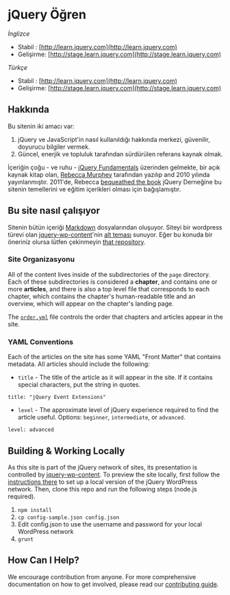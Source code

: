 # jQuery Öğren

_İnglizce_
* Stabil   : [http://learn.jquery.com](http://learn.jquery.com)
* Gelişirme: [http://stage.learn.jquery.com](http://stage.learn.jquery.com)

_Türkçe_
* Stabil   : [http://learn.jquery.com](http://learn.jquery.com)
* Gelişirme: [http://stage.learn.jquery.com](http://stage.learn.jquery.com)


## Hakkında

Bu sitenin iki amacı var:

1. jQuery ve JavaScript'in nasıl kullanıldığı hakkında merkezi, güvenilir, doyurucu bilgiler vermek.
2. Güncel, enerjik ve topluluk tarafından sürdürülen referans kaynak olmak.

İçeriğin çoğu - ve ruhu - [jQuery Fundamentals](http://jqfundamentals.com/legacy) üzerinden gelmekte, bir açık kaynak kitap olan, [Rebecca Murphey](http://www.rmurphey.com/) tarafından yazılıp and 2010 yılında yayınlanmıştır. 2011'de, Rebecca [bequeathed the book](http://rmurphey.com/blog/2011/03/17/the-future-of-jquery-fundamentals-and-a-confession/) jQuery Derneğine bu sitenin temellerini ve eğitim içerikleri olması için bağışlamıştır.


## Bu site nasıl çalışıyor

Sitenin bütün içeriği [Markdown](http://daringfireball.net/projects/markdown/) dosyalarından oluşuyor. Siteyi bir wordpress türevi olan [jquery-wp-content](https://github.com/jquery/jquery-wp-content)'nin [alt teması](https://github.com/jquery/jquery-wp-content/tree/master/themes/learn.jquery.com) sunuyor. Eğer bu konuda bir öneriniz olursa lütfen çekinmeyin [that repository](https://github.com/jquery/jquery-wp-content).

### Site Organizasyonu

All of the content lives inside of the subdirectories of the `page` directory. Each of these subdirectories is considered a **chapter**, and contains one or more **articles**, and there is also a top level file that corresponds to each chapter, which contains the chapter's human-readable title and an overview, which will appear on the chapter's landing page.

The [`order.yml`](https://github.com/okulbilisim/learn.jquery.com/blob/master/order.yml) file controls the order that chapters and articles appear in the site.


### YAML Conventions

Each of the articles on the site has some YAML "Front Matter" that contains metadata. All articles should include the following:

* `title` - The title of the article as it will appear in the site. If it contains special characters, put the string in quotes.

`title: "jQuery Event Extensions"`

* `level` - The approximate level of jQuery experience required to find the article useful. Options: `beginner`, `intermediate`, or `advanced`.

`level: advanced`


## Building & Working Locally

As this site is part of the jQuery network of sites, its presentation is controlled by [jquery-wp-content](https://github.com/jquery/jquery-wp-content). To preview the site locally, first follow the [instructions there](https://github.com/jquery/jquery-wp-content) to set up a local version of the jQuery WordPress network. Then, clone this repo and run the following steps (node.js required).

1. `npm install`
2. `cp config-sample.json config.json`
3. Edit config.json to use the username and password for your local WordPress network
4. `grunt`

## How Can I Help?

We encourage contribution from anyone. For more comprehensive documentation on how to get involved, please read our [contributing guide](http://learn.jquery.com/contributing).
